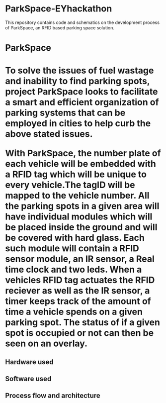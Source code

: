 # ParkSpace-EYhackathon
This repository contains code and schematics on the development process of ParkSpace, an RFID based parking space solution. 

<h1> ParkSpace <h1>
To solve the issues of fuel wastage and inability to find parking spots, project ParkSpace looks to facilitate a smart and efficient organization of parking systems that can be employed in cities to help curb the above stated issues.
  
With ParkSpace, the number plate of each vehicle will be embedded with a RFID tag which will be unique to every vehicle.The tagID will be mapped to the vehicle number. All the parking spots in a given area will have individual modules which will be placed inside the ground and will be covered with hard glass. Each such module will contain a RFID sensor module, an IR sensor, a Real time clock and two leds. When a vehicles RFID tag actuates the RFID reciever as well as the IR sensor, a timer keeps track of the amount of time a vehicle spends on a given parking spot. The status of if a given spot is occupied or not can then be seen on an overlay.
  
<h2> Hardware used <h2>

<h2> Software used <h2>
  
<h2> Process flow and architecture <h3>
  
